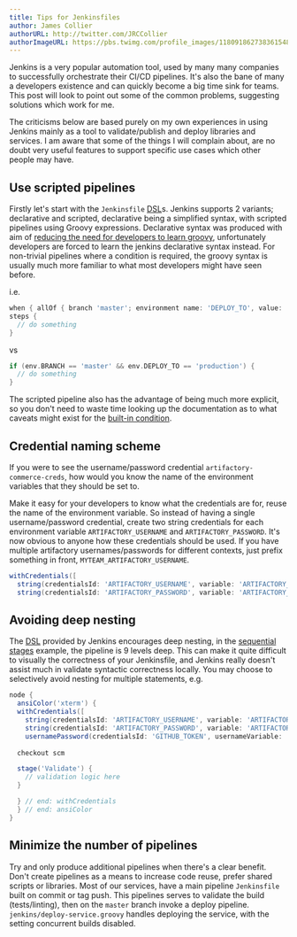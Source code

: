 ```yaml
---
title: Tips for Jenkinsfiles
author: James Collier
authorURL: http://twitter.com/JRCCollier
authorImageURL: https://pbs.twimg.com/profile_images/1180918627383615488/keqBUzoJ_400x400.jpg
---
```


Jenkins is a very popular automation tool, used by many many companies to successfully orchestrate their CI/CD pipelines.
It's also the bane of many a developers existence and can quickly become a big time sink for teams. This post will look to
point out some of the common problems, suggesting solutions which work for me.

<!--truncate-->

The criticisms below are based purely on my own experiences in using Jenkins mainly as a tool to validate/publish and deploy
libraries and services. I am aware that some of the things I will complain about, are no doubt very useful features to support
specific use cases which other people may have.

## Use scripted pipelines

Firstly let's start with the `Jenkinsfile` [DSL]s. Jenkins supports 2 variants; declarative and scripted, declarative being
a simplified syntax, with scripted pipelines using Groovy expressions.
Declarative syntax was produced with aim of [reducing the need for developers to learn groovy](https://jenkins.io/doc/book/pipeline/syntax/#compare),
unfortunately developers are forced to learn the jenkins declarative syntax instead. For non-trivial pipelines where a
condition is required, the groovy syntax is usually much more familiar to what most developers might have seen before.

i.e.

```groovy
when { allOf { branch 'master'; environment name: 'DEPLOY_TO', value: 'production' } }
steps {
  // do something
}
```

vs

```groovy
if (env.BRANCH == 'master' && env.DEPLOY_TO == 'production') {
  // do something
}
```

The scripted pipeline also has the advantage of being much more explicit, so you don't need to waste time looking up
the documentation as to what caveats might exist for the [built-in condition](https://jenkins.io/doc/book/pipeline/syntax/#built-in-conditions).

## Credential naming scheme

If you were to see the username/password credential `artifactory-commerce-creds`, how would you know the name of the
environment variables that they should be set to.

Make it easy for your developers to know what the credentials are for, reuse the name of the environment variable.
So instead of having a single username/password credential, create two string credentials for each
environment variable `ARTIFACTORY_USERNAME` and `ARTIFACTORY_PASSWORD`. It's now obvious to anyone how these credentials should
be used. If you have multiple artifactory usernames/passwords for different contexts, just prefix something in front,
`MYTEAM_ARTIFACTORY_USERNAME`.

```groovy
withCredentials([
  string(credentialsId: 'ARTIFACTORY_USERNAME', variable: 'ARTIFACTORY_USERNAME'),
  string(credentialsId: 'ARTIFACTORY_PASSWORD', variable: 'ARTIFACTORY_PASSWORD')]) {
```

## Avoiding deep nesting

The [DSL] provided by Jenkins encourages deep nesting, in the [sequential stages](https://jenkins.io/doc/book/pipeline/syntax/#sequential-stages)
example, the pipeline is 9 levels deep. This can make it quite difficult to visually the correctness of your Jenkinsfile,
and Jenkins really doesn't assist much in validate syntactic correctness locally. You may choose to selectively avoid nesting for
multiple statements, e.g.

```groovy
node {
  ansiColor('xterm') {
  withCredentials([
    string(credentialsId: 'ARTIFACTORY_USERNAME', variable: 'ARTIFACTORY_USERNAME'),
    string(credentialsId: 'ARTIFACTORY_PASSWORD', variable: 'ARTIFACTORY_PASSWORD'),
    usernamePassword(credentialsId: 'GITHUB_TOKEN', usernameVariable: 'GITHUB_USER', passwordVariable: 'GITHUB_TOKEN')]) {
  
  checkout scm

  stage('Validate') {
    // validation logic here
  }

  } // end: withCredentials
  } // end: ansiColor
}
```

## Minimize the number of pipelines

Try and only produce additional pipelines when there's a clear benefit. Don't create
pipelines as a means to increase code reuse, prefer shared scripts or libraries. Most
of our services, have a main pipeline `Jenkinsfile` built on commit or tag push.
This pipelines serves to validate the build (tests/linting), then on the `master` branch
invoke a deploy pipeline. `jenkins/deploy-service.groovy` handles deploying the service,
with the setting concurrent builds disabled.

[DSL]: https://en.wikipedia.org/wiki/Domain-specific_language
